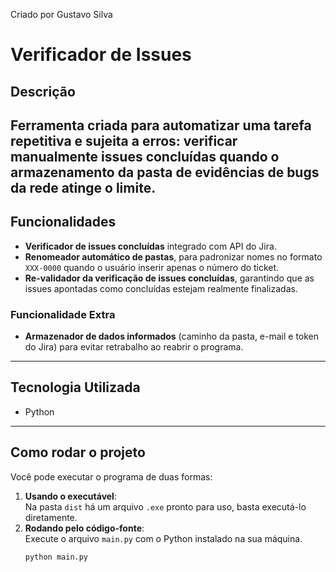 Criado por Gustavo Silva

# Verificador de Issues
## Descrição
Ferramenta criada para automatizar uma tarefa repetitiva e sujeita a erros: verificar manualmente issues concluídas quando o armazenamento da pasta de evidências de bugs da rede atinge o limite.
---
## Funcionalidades
- **Verificador de issues concluídas** integrado com API do Jira.  
- **Renomeador automático de pastas**, para padronizar nomes no formato `XXX-0000` quando o usuário inserir apenas o número do ticket.  
- **Re-validador da verificação de issues concluídas**, garantindo que as issues apontadas como concluídas estejam realmente finalizadas.  
### Funcionalidade Extra
- **Armazenador de dados informados** (caminho da pasta, e-mail e token do Jira) para evitar retrabalho ao reabrir o programa.
---
## Tecnologia Utilizada
- Python
---
## Como rodar o projeto
Você pode executar o programa de duas formas:
1. **Usando o executável**:  
   Na pasta `dist` há um arquivo `.exe` pronto para uso, basta executá-lo diretamente.
2. **Rodando pelo código-fonte**:  
   Execute o arquivo `main.py` com o Python instalado na sua máquina.  
   ```bash
   python main.py
